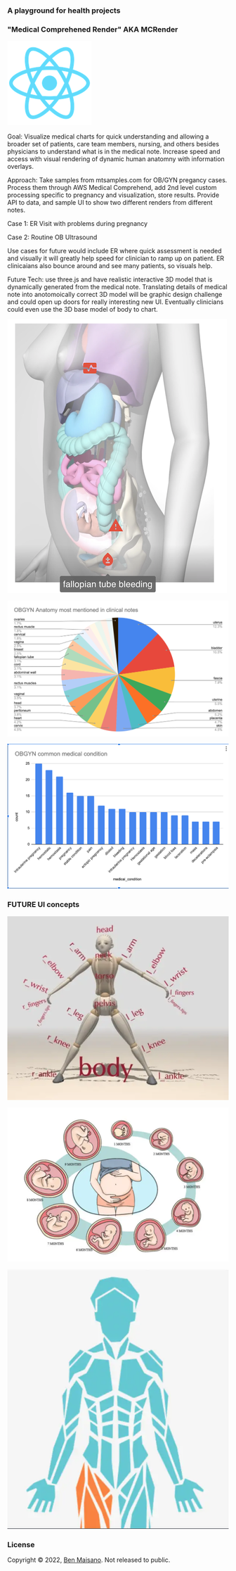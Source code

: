### A playground for health projects
### "Medical Comprehened Render" AKA MCRender

![MCRender](webui/public/logo192.png)

Goal: Visualize medical charts for quick understanding and allowing a broader set of patients, care team members, nursing, and others besides physicians to understand what is in the medical note.  Increase speed and access with visual rendering of dynamic human anatomny with information overlays.

Approach:  Take samples from mtsamples.com for OB/GYN pregancy cases.  Process them through AWS Medical Comprehend, add 2nd level custom processing specific to pregnancy and visualization, store results.  Provide API to data, and sample UI to show two different renders from different notes.

Case 1: ER Visit with problems during pregnancy

Case 2:  Routine OB Ultrasound

Use cases for future would include ER where quick assessment is needed and visually it will greatly help speed for clinician to ramp up on patient.  ER clinicaians also bounce around and see many patients, so visuals help.

Future Tech:  use three.js and have realistic interactive 3D model that is dynamically generated from the medical note.  Translating details of medical note into anotomoically correct 3D model will be graphic design challenge and could open up doors for really interesting new UI.  Eventually clinicians could even use the 3D base model of body to chart.


![MCRender](concept_imgs/mc_render_concept_image.png)



![Anatomy](concept_imgs/obgyn_anatomy.png)


![MedConditions](concept_imgs/obgyn_medical_conditions.png)


### FUTURE UI concepts

![3js](concept_imgs/threejs_human_body.png)

![3js](concept_imgs/9month_lifecycle_pregnancy.png)

![3js](concept_imgs/basic_body_css.png)

### License

Copyright © 2022, [Ben Maisano](https://github.com/bjm88).  Not released to public.